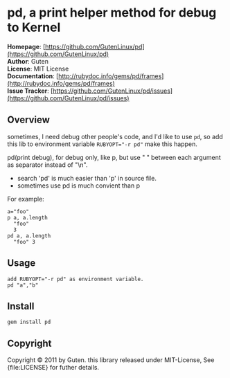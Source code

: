 pd, a print helper method for debug to Kernel
==========================================

**Homepage**: [https://github.com/GutenLinux/pd](https://github.com/GutenLinux/pd) <br/>
**Author**: 	Guten <br/>
**License**: MIT License <br/>
**Documentation**: [http://rubydoc.info/gems/pd/frames](http://rubydoc.info/gems/pd/frames) <br/>
**Issue Tracker**: [https://github.com/GutenLinux/pd/issues](https://github.com/GutenLinux/pd/issues) <br/>

Overview
--------
sometimes, I need debug other people's code, and I'd like to use `pd`, so add this lib to environment variable `RUBYOPT="-r pd"` make this happen.

pd(print debug), for debug only, like p, but use " " between each argument as separator instead of "\n".

* search 'pd' is much easier than 'p' in source file.
* sometimes use pd is much convient than p

For example:

	a="foo"
	p a, a.length
	  "foo"
	  3
	pd a, a.length
	  "foo" 3


Usage
-----

	add RUBYOPT="-r pd" as environment variable. 
	pd "a","b"

Install
----------

	gem install pd

Copyright
---------
Copyright &copy; 2011 by Guten. this library released under MIT-License, See {file:LICENSE} for futher details.
